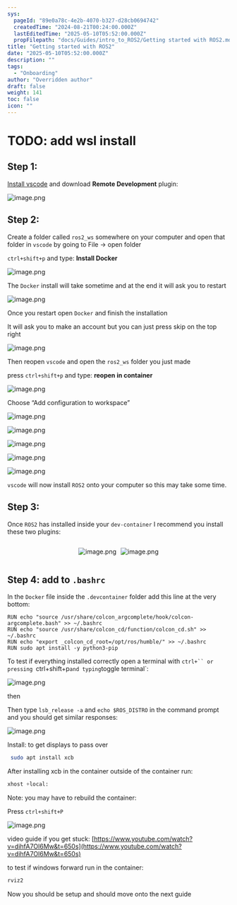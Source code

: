 ```yaml
---
sys:
  pageId: "89e0a78c-4e2b-4070-b327-d28cb0694742"
  createdTime: "2024-08-21T00:24:00.000Z"
  lastEditedTime: "2025-05-10T05:52:00.000Z"
  propFilepath: "docs/Guides/intro_to_ROS2/Getting started with ROS2.md"
title: "Getting started with ROS2"
date: "2025-05-10T05:52:00.000Z"
description: ""
tags:
  - "Onboarding"
author: "Overridden author"
draft: false
weight: 141
toc: false
icon: ""
---
```


# TODO: add wsl install

## Step 1:

[Install vscode](https://code.visualstudio.com/download) and download **Remote Development** plugin:

![image.png](https://prod-files-secure.s3.us-west-2.amazonaws.com/d518164a-d88e-44d1-a4ee-3adb3bd8bce0/efb52993-1881-4a40-b95e-6f020334f022/image.png?X-Amz-Algorithm=AWS4-HMAC-SHA256&X-Amz-Content-Sha256=UNSIGNED-PAYLOAD&X-Amz-Credential=ASIAZI2LB466YRRKUUVL%2F20250514%2Fus-west-2%2Fs3%2Faws4_request&X-Amz-Date=20250514T022615Z&X-Amz-Expires=3600&X-Amz-Security-Token=IQoJb3JpZ2luX2VjEFIaCXVzLXdlc3QtMiJHMEUCIDij%2FcueW9DFOUi2Kyb1gkASSABM%2BNjtkZYdpxUToFq5AiEA2BUVSEUuP8DykuugmZQyg9o%2B83WMT4GORdfrCCQqJAcqiAQI%2B%2F%2F%2F%2F%2F%2F%2F%2F%2F%2F%2FARAAGgw2Mzc0MjMxODM4MDUiDGdlvc4ZgcQ%2BwD6r6SrcA3TAjZSAuU%2Fd3UHUqcM2Hj4bDBO9EyJAJ78Q9p8c1QHo%2B%2FhqQj5d6kEAjZzMrb0lcEkBZB3SqvCek5Et7%2FoWA76KquoIRmtlLe2K5KXPhGhRX6u4otDQN8C7W6C4a%2FOfzqAR3d9dIfWH8BeFUnOkf2hE1hZETVeJOfe36j2GtmiY2DLZ6fnlnzUEqdc%2BpszPgcUY9E1Gcccaqc9ToEEXH2t4gk3T4Oqkej17pQoQWEaJXlxrtIssd%2Bq8j7rl2ZKfhWdHFNSAjX7nZRdu2x02%2BTSjCrmHugQutwDy1oucI7kSCQeAZNNky5Qq88DnJTMc0OYOuBU7DhLKb1qbfSp9yBvhec%2BzNJa59MfERNaPnKMtJIEA5qz%2Bp8KtEg7O40JGr%2FeJlj341RIpfRZVipTHRJMEjfBwR4ha0xX7gddF2blUhrNSHmb4nHvRDPxxMmr9ykz%2BYydSxXZdenuvGCYFFO%2By34I1%2FYxrevkhvk1vQLxUgENrdablKx2tBPzu%2BuqTQ%2Fvs4AvNz2XE%2BdTdjjmXKLt0faQcKr7iOm5%2FpUeBDllSYrpTDfXaaSiHDjNR%2FwtLRrbqIX4mGWUS1Aq3mtuH93p03NwxzXloxIzsS9lu4fLFV%2B7UNcdsiGtH5rVZMP7vj8EGOqUBSVvHF49%2BzqMQkFEuwjOxznv1XSxGoZ4rk9EK%2FQcZBTJ%2FLtj%2FhdJM5Lr1gFkHkRHvvOKau1UJt%2BVEwDd2bHn7lLARWkK0gCJjrTJCrKNn19Vo9Iyai7bXxycupve%2FQWEOPH0Bf6A05SFZwVOuXoZuar3f4wzeUMo9toPy%2Fz50B0ktWiC2DtCXTCWIr%2BJnlm8OXZpB0jDZBTkR2vr92TP9iWDnFFX%2B&X-Amz-Signature=5008b7a13f23f208aa6bc2cbe78f1de837875bbaeb893eb9424adb962588886b&X-Amz-SignedHeaders=host&x-id=GetObject)

## Step 2:

Create a folder called `ros2_ws` somewhere on your computer and open that folder in `vscode` by going to File → open folder 

`ctrl+shift+p` and type: **Install Docker**

![image.png](https://prod-files-secure.s3.us-west-2.amazonaws.com/d518164a-d88e-44d1-a4ee-3adb3bd8bce0/2269dc0e-1cd5-47ff-bceb-c04ad9b2eab0/image.png?X-Amz-Algorithm=AWS4-HMAC-SHA256&X-Amz-Content-Sha256=UNSIGNED-PAYLOAD&X-Amz-Credential=ASIAZI2LB466YRRKUUVL%2F20250514%2Fus-west-2%2Fs3%2Faws4_request&X-Amz-Date=20250514T022615Z&X-Amz-Expires=3600&X-Amz-Security-Token=IQoJb3JpZ2luX2VjEFIaCXVzLXdlc3QtMiJHMEUCIDij%2FcueW9DFOUi2Kyb1gkASSABM%2BNjtkZYdpxUToFq5AiEA2BUVSEUuP8DykuugmZQyg9o%2B83WMT4GORdfrCCQqJAcqiAQI%2B%2F%2F%2F%2F%2F%2F%2F%2F%2F%2F%2FARAAGgw2Mzc0MjMxODM4MDUiDGdlvc4ZgcQ%2BwD6r6SrcA3TAjZSAuU%2Fd3UHUqcM2Hj4bDBO9EyJAJ78Q9p8c1QHo%2B%2FhqQj5d6kEAjZzMrb0lcEkBZB3SqvCek5Et7%2FoWA76KquoIRmtlLe2K5KXPhGhRX6u4otDQN8C7W6C4a%2FOfzqAR3d9dIfWH8BeFUnOkf2hE1hZETVeJOfe36j2GtmiY2DLZ6fnlnzUEqdc%2BpszPgcUY9E1Gcccaqc9ToEEXH2t4gk3T4Oqkej17pQoQWEaJXlxrtIssd%2Bq8j7rl2ZKfhWdHFNSAjX7nZRdu2x02%2BTSjCrmHugQutwDy1oucI7kSCQeAZNNky5Qq88DnJTMc0OYOuBU7DhLKb1qbfSp9yBvhec%2BzNJa59MfERNaPnKMtJIEA5qz%2Bp8KtEg7O40JGr%2FeJlj341RIpfRZVipTHRJMEjfBwR4ha0xX7gddF2blUhrNSHmb4nHvRDPxxMmr9ykz%2BYydSxXZdenuvGCYFFO%2By34I1%2FYxrevkhvk1vQLxUgENrdablKx2tBPzu%2BuqTQ%2Fvs4AvNz2XE%2BdTdjjmXKLt0faQcKr7iOm5%2FpUeBDllSYrpTDfXaaSiHDjNR%2FwtLRrbqIX4mGWUS1Aq3mtuH93p03NwxzXloxIzsS9lu4fLFV%2B7UNcdsiGtH5rVZMP7vj8EGOqUBSVvHF49%2BzqMQkFEuwjOxznv1XSxGoZ4rk9EK%2FQcZBTJ%2FLtj%2FhdJM5Lr1gFkHkRHvvOKau1UJt%2BVEwDd2bHn7lLARWkK0gCJjrTJCrKNn19Vo9Iyai7bXxycupve%2FQWEOPH0Bf6A05SFZwVOuXoZuar3f4wzeUMo9toPy%2Fz50B0ktWiC2DtCXTCWIr%2BJnlm8OXZpB0jDZBTkR2vr92TP9iWDnFFX%2B&X-Amz-Signature=9c1892266d11f635f47625954c3c40e2aeecf643208b0955002c7c51514c8ee6&X-Amz-SignedHeaders=host&x-id=GetObject)

The `Docker` install will take sometime and at the end it will ask you to restart

![image.png](https://prod-files-secure.s3.us-west-2.amazonaws.com/d518164a-d88e-44d1-a4ee-3adb3bd8bce0/ed233f78-be33-4b1f-b89c-9c346c0e961e/image.png?X-Amz-Algorithm=AWS4-HMAC-SHA256&X-Amz-Content-Sha256=UNSIGNED-PAYLOAD&X-Amz-Credential=ASIAZI2LB466YRRKUUVL%2F20250514%2Fus-west-2%2Fs3%2Faws4_request&X-Amz-Date=20250514T022615Z&X-Amz-Expires=3600&X-Amz-Security-Token=IQoJb3JpZ2luX2VjEFIaCXVzLXdlc3QtMiJHMEUCIDij%2FcueW9DFOUi2Kyb1gkASSABM%2BNjtkZYdpxUToFq5AiEA2BUVSEUuP8DykuugmZQyg9o%2B83WMT4GORdfrCCQqJAcqiAQI%2B%2F%2F%2F%2F%2F%2F%2F%2F%2F%2F%2FARAAGgw2Mzc0MjMxODM4MDUiDGdlvc4ZgcQ%2BwD6r6SrcA3TAjZSAuU%2Fd3UHUqcM2Hj4bDBO9EyJAJ78Q9p8c1QHo%2B%2FhqQj5d6kEAjZzMrb0lcEkBZB3SqvCek5Et7%2FoWA76KquoIRmtlLe2K5KXPhGhRX6u4otDQN8C7W6C4a%2FOfzqAR3d9dIfWH8BeFUnOkf2hE1hZETVeJOfe36j2GtmiY2DLZ6fnlnzUEqdc%2BpszPgcUY9E1Gcccaqc9ToEEXH2t4gk3T4Oqkej17pQoQWEaJXlxrtIssd%2Bq8j7rl2ZKfhWdHFNSAjX7nZRdu2x02%2BTSjCrmHugQutwDy1oucI7kSCQeAZNNky5Qq88DnJTMc0OYOuBU7DhLKb1qbfSp9yBvhec%2BzNJa59MfERNaPnKMtJIEA5qz%2Bp8KtEg7O40JGr%2FeJlj341RIpfRZVipTHRJMEjfBwR4ha0xX7gddF2blUhrNSHmb4nHvRDPxxMmr9ykz%2BYydSxXZdenuvGCYFFO%2By34I1%2FYxrevkhvk1vQLxUgENrdablKx2tBPzu%2BuqTQ%2Fvs4AvNz2XE%2BdTdjjmXKLt0faQcKr7iOm5%2FpUeBDllSYrpTDfXaaSiHDjNR%2FwtLRrbqIX4mGWUS1Aq3mtuH93p03NwxzXloxIzsS9lu4fLFV%2B7UNcdsiGtH5rVZMP7vj8EGOqUBSVvHF49%2BzqMQkFEuwjOxznv1XSxGoZ4rk9EK%2FQcZBTJ%2FLtj%2FhdJM5Lr1gFkHkRHvvOKau1UJt%2BVEwDd2bHn7lLARWkK0gCJjrTJCrKNn19Vo9Iyai7bXxycupve%2FQWEOPH0Bf6A05SFZwVOuXoZuar3f4wzeUMo9toPy%2Fz50B0ktWiC2DtCXTCWIr%2BJnlm8OXZpB0jDZBTkR2vr92TP9iWDnFFX%2B&X-Amz-Signature=f5fcf87953b9aa777f5cef3c8a3b34af7a0b93b478173ac910fc5280481718ea&X-Amz-SignedHeaders=host&x-id=GetObject)

Once you restart open `Docker` and finish the installation

It will ask you to make an account but you can just press skip on the top right

![image.png](https://prod-files-secure.s3.us-west-2.amazonaws.com/d518164a-d88e-44d1-a4ee-3adb3bd8bce0/21010ad9-1659-4fd9-9f59-9932a09b2a3d/image.png?X-Amz-Algorithm=AWS4-HMAC-SHA256&X-Amz-Content-Sha256=UNSIGNED-PAYLOAD&X-Amz-Credential=ASIAZI2LB466YRRKUUVL%2F20250514%2Fus-west-2%2Fs3%2Faws4_request&X-Amz-Date=20250514T022615Z&X-Amz-Expires=3600&X-Amz-Security-Token=IQoJb3JpZ2luX2VjEFIaCXVzLXdlc3QtMiJHMEUCIDij%2FcueW9DFOUi2Kyb1gkASSABM%2BNjtkZYdpxUToFq5AiEA2BUVSEUuP8DykuugmZQyg9o%2B83WMT4GORdfrCCQqJAcqiAQI%2B%2F%2F%2F%2F%2F%2F%2F%2F%2F%2F%2FARAAGgw2Mzc0MjMxODM4MDUiDGdlvc4ZgcQ%2BwD6r6SrcA3TAjZSAuU%2Fd3UHUqcM2Hj4bDBO9EyJAJ78Q9p8c1QHo%2B%2FhqQj5d6kEAjZzMrb0lcEkBZB3SqvCek5Et7%2FoWA76KquoIRmtlLe2K5KXPhGhRX6u4otDQN8C7W6C4a%2FOfzqAR3d9dIfWH8BeFUnOkf2hE1hZETVeJOfe36j2GtmiY2DLZ6fnlnzUEqdc%2BpszPgcUY9E1Gcccaqc9ToEEXH2t4gk3T4Oqkej17pQoQWEaJXlxrtIssd%2Bq8j7rl2ZKfhWdHFNSAjX7nZRdu2x02%2BTSjCrmHugQutwDy1oucI7kSCQeAZNNky5Qq88DnJTMc0OYOuBU7DhLKb1qbfSp9yBvhec%2BzNJa59MfERNaPnKMtJIEA5qz%2Bp8KtEg7O40JGr%2FeJlj341RIpfRZVipTHRJMEjfBwR4ha0xX7gddF2blUhrNSHmb4nHvRDPxxMmr9ykz%2BYydSxXZdenuvGCYFFO%2By34I1%2FYxrevkhvk1vQLxUgENrdablKx2tBPzu%2BuqTQ%2Fvs4AvNz2XE%2BdTdjjmXKLt0faQcKr7iOm5%2FpUeBDllSYrpTDfXaaSiHDjNR%2FwtLRrbqIX4mGWUS1Aq3mtuH93p03NwxzXloxIzsS9lu4fLFV%2B7UNcdsiGtH5rVZMP7vj8EGOqUBSVvHF49%2BzqMQkFEuwjOxznv1XSxGoZ4rk9EK%2FQcZBTJ%2FLtj%2FhdJM5Lr1gFkHkRHvvOKau1UJt%2BVEwDd2bHn7lLARWkK0gCJjrTJCrKNn19Vo9Iyai7bXxycupve%2FQWEOPH0Bf6A05SFZwVOuXoZuar3f4wzeUMo9toPy%2Fz50B0ktWiC2DtCXTCWIr%2BJnlm8OXZpB0jDZBTkR2vr92TP9iWDnFFX%2B&X-Amz-Signature=9ac7e4f816ce478ece27ec3c75c1fddd24442e77ea6c9d039d884f52f59b2f5b&X-Amz-SignedHeaders=host&x-id=GetObject)

Then reopen `vscode` and open the `ros2_ws` folder you just made

press `ctrl+shift+p` and type: **reopen in container**

![image.png](https://prod-files-secure.s3.us-west-2.amazonaws.com/d518164a-d88e-44d1-a4ee-3adb3bd8bce0/4e93b8c2-41ad-488c-8095-c74205196118/image.png?X-Amz-Algorithm=AWS4-HMAC-SHA256&X-Amz-Content-Sha256=UNSIGNED-PAYLOAD&X-Amz-Credential=ASIAZI2LB466YRRKUUVL%2F20250514%2Fus-west-2%2Fs3%2Faws4_request&X-Amz-Date=20250514T022615Z&X-Amz-Expires=3600&X-Amz-Security-Token=IQoJb3JpZ2luX2VjEFIaCXVzLXdlc3QtMiJHMEUCIDij%2FcueW9DFOUi2Kyb1gkASSABM%2BNjtkZYdpxUToFq5AiEA2BUVSEUuP8DykuugmZQyg9o%2B83WMT4GORdfrCCQqJAcqiAQI%2B%2F%2F%2F%2F%2F%2F%2F%2F%2F%2F%2FARAAGgw2Mzc0MjMxODM4MDUiDGdlvc4ZgcQ%2BwD6r6SrcA3TAjZSAuU%2Fd3UHUqcM2Hj4bDBO9EyJAJ78Q9p8c1QHo%2B%2FhqQj5d6kEAjZzMrb0lcEkBZB3SqvCek5Et7%2FoWA76KquoIRmtlLe2K5KXPhGhRX6u4otDQN8C7W6C4a%2FOfzqAR3d9dIfWH8BeFUnOkf2hE1hZETVeJOfe36j2GtmiY2DLZ6fnlnzUEqdc%2BpszPgcUY9E1Gcccaqc9ToEEXH2t4gk3T4Oqkej17pQoQWEaJXlxrtIssd%2Bq8j7rl2ZKfhWdHFNSAjX7nZRdu2x02%2BTSjCrmHugQutwDy1oucI7kSCQeAZNNky5Qq88DnJTMc0OYOuBU7DhLKb1qbfSp9yBvhec%2BzNJa59MfERNaPnKMtJIEA5qz%2Bp8KtEg7O40JGr%2FeJlj341RIpfRZVipTHRJMEjfBwR4ha0xX7gddF2blUhrNSHmb4nHvRDPxxMmr9ykz%2BYydSxXZdenuvGCYFFO%2By34I1%2FYxrevkhvk1vQLxUgENrdablKx2tBPzu%2BuqTQ%2Fvs4AvNz2XE%2BdTdjjmXKLt0faQcKr7iOm5%2FpUeBDllSYrpTDfXaaSiHDjNR%2FwtLRrbqIX4mGWUS1Aq3mtuH93p03NwxzXloxIzsS9lu4fLFV%2B7UNcdsiGtH5rVZMP7vj8EGOqUBSVvHF49%2BzqMQkFEuwjOxznv1XSxGoZ4rk9EK%2FQcZBTJ%2FLtj%2FhdJM5Lr1gFkHkRHvvOKau1UJt%2BVEwDd2bHn7lLARWkK0gCJjrTJCrKNn19Vo9Iyai7bXxycupve%2FQWEOPH0Bf6A05SFZwVOuXoZuar3f4wzeUMo9toPy%2Fz50B0ktWiC2DtCXTCWIr%2BJnlm8OXZpB0jDZBTkR2vr92TP9iWDnFFX%2B&X-Amz-Signature=729fb4e88bb6a3c765c8f04ebee9240c654e9799c0d57f29d53a9a234fde5e93&X-Amz-SignedHeaders=host&x-id=GetObject)

Choose “Add configuration to workspace”

![image.png](https://prod-files-secure.s3.us-west-2.amazonaws.com/d518164a-d88e-44d1-a4ee-3adb3bd8bce0/9560b282-5060-4989-ba37-97e7b2c22476/image.png?X-Amz-Algorithm=AWS4-HMAC-SHA256&X-Amz-Content-Sha256=UNSIGNED-PAYLOAD&X-Amz-Credential=ASIAZI2LB466YRRKUUVL%2F20250514%2Fus-west-2%2Fs3%2Faws4_request&X-Amz-Date=20250514T022615Z&X-Amz-Expires=3600&X-Amz-Security-Token=IQoJb3JpZ2luX2VjEFIaCXVzLXdlc3QtMiJHMEUCIDij%2FcueW9DFOUi2Kyb1gkASSABM%2BNjtkZYdpxUToFq5AiEA2BUVSEUuP8DykuugmZQyg9o%2B83WMT4GORdfrCCQqJAcqiAQI%2B%2F%2F%2F%2F%2F%2F%2F%2F%2F%2F%2FARAAGgw2Mzc0MjMxODM4MDUiDGdlvc4ZgcQ%2BwD6r6SrcA3TAjZSAuU%2Fd3UHUqcM2Hj4bDBO9EyJAJ78Q9p8c1QHo%2B%2FhqQj5d6kEAjZzMrb0lcEkBZB3SqvCek5Et7%2FoWA76KquoIRmtlLe2K5KXPhGhRX6u4otDQN8C7W6C4a%2FOfzqAR3d9dIfWH8BeFUnOkf2hE1hZETVeJOfe36j2GtmiY2DLZ6fnlnzUEqdc%2BpszPgcUY9E1Gcccaqc9ToEEXH2t4gk3T4Oqkej17pQoQWEaJXlxrtIssd%2Bq8j7rl2ZKfhWdHFNSAjX7nZRdu2x02%2BTSjCrmHugQutwDy1oucI7kSCQeAZNNky5Qq88DnJTMc0OYOuBU7DhLKb1qbfSp9yBvhec%2BzNJa59MfERNaPnKMtJIEA5qz%2Bp8KtEg7O40JGr%2FeJlj341RIpfRZVipTHRJMEjfBwR4ha0xX7gddF2blUhrNSHmb4nHvRDPxxMmr9ykz%2BYydSxXZdenuvGCYFFO%2By34I1%2FYxrevkhvk1vQLxUgENrdablKx2tBPzu%2BuqTQ%2Fvs4AvNz2XE%2BdTdjjmXKLt0faQcKr7iOm5%2FpUeBDllSYrpTDfXaaSiHDjNR%2FwtLRrbqIX4mGWUS1Aq3mtuH93p03NwxzXloxIzsS9lu4fLFV%2B7UNcdsiGtH5rVZMP7vj8EGOqUBSVvHF49%2BzqMQkFEuwjOxznv1XSxGoZ4rk9EK%2FQcZBTJ%2FLtj%2FhdJM5Lr1gFkHkRHvvOKau1UJt%2BVEwDd2bHn7lLARWkK0gCJjrTJCrKNn19Vo9Iyai7bXxycupve%2FQWEOPH0Bf6A05SFZwVOuXoZuar3f4wzeUMo9toPy%2Fz50B0ktWiC2DtCXTCWIr%2BJnlm8OXZpB0jDZBTkR2vr92TP9iWDnFFX%2B&X-Amz-Signature=9c344538a50259e98c906d99943eb96e0aa52e36bae260ef44c6747df7e11cc7&X-Amz-SignedHeaders=host&x-id=GetObject)

![image.png](https://prod-files-secure.s3.us-west-2.amazonaws.com/d518164a-d88e-44d1-a4ee-3adb3bd8bce0/2ee63f81-886b-48e8-a553-dc6e5eac99e4/image.png?X-Amz-Algorithm=AWS4-HMAC-SHA256&X-Amz-Content-Sha256=UNSIGNED-PAYLOAD&X-Amz-Credential=ASIAZI2LB466YRRKUUVL%2F20250514%2Fus-west-2%2Fs3%2Faws4_request&X-Amz-Date=20250514T022615Z&X-Amz-Expires=3600&X-Amz-Security-Token=IQoJb3JpZ2luX2VjEFIaCXVzLXdlc3QtMiJHMEUCIDij%2FcueW9DFOUi2Kyb1gkASSABM%2BNjtkZYdpxUToFq5AiEA2BUVSEUuP8DykuugmZQyg9o%2B83WMT4GORdfrCCQqJAcqiAQI%2B%2F%2F%2F%2F%2F%2F%2F%2F%2F%2F%2FARAAGgw2Mzc0MjMxODM4MDUiDGdlvc4ZgcQ%2BwD6r6SrcA3TAjZSAuU%2Fd3UHUqcM2Hj4bDBO9EyJAJ78Q9p8c1QHo%2B%2FhqQj5d6kEAjZzMrb0lcEkBZB3SqvCek5Et7%2FoWA76KquoIRmtlLe2K5KXPhGhRX6u4otDQN8C7W6C4a%2FOfzqAR3d9dIfWH8BeFUnOkf2hE1hZETVeJOfe36j2GtmiY2DLZ6fnlnzUEqdc%2BpszPgcUY9E1Gcccaqc9ToEEXH2t4gk3T4Oqkej17pQoQWEaJXlxrtIssd%2Bq8j7rl2ZKfhWdHFNSAjX7nZRdu2x02%2BTSjCrmHugQutwDy1oucI7kSCQeAZNNky5Qq88DnJTMc0OYOuBU7DhLKb1qbfSp9yBvhec%2BzNJa59MfERNaPnKMtJIEA5qz%2Bp8KtEg7O40JGr%2FeJlj341RIpfRZVipTHRJMEjfBwR4ha0xX7gddF2blUhrNSHmb4nHvRDPxxMmr9ykz%2BYydSxXZdenuvGCYFFO%2By34I1%2FYxrevkhvk1vQLxUgENrdablKx2tBPzu%2BuqTQ%2Fvs4AvNz2XE%2BdTdjjmXKLt0faQcKr7iOm5%2FpUeBDllSYrpTDfXaaSiHDjNR%2FwtLRrbqIX4mGWUS1Aq3mtuH93p03NwxzXloxIzsS9lu4fLFV%2B7UNcdsiGtH5rVZMP7vj8EGOqUBSVvHF49%2BzqMQkFEuwjOxznv1XSxGoZ4rk9EK%2FQcZBTJ%2FLtj%2FhdJM5Lr1gFkHkRHvvOKau1UJt%2BVEwDd2bHn7lLARWkK0gCJjrTJCrKNn19Vo9Iyai7bXxycupve%2FQWEOPH0Bf6A05SFZwVOuXoZuar3f4wzeUMo9toPy%2Fz50B0ktWiC2DtCXTCWIr%2BJnlm8OXZpB0jDZBTkR2vr92TP9iWDnFFX%2B&X-Amz-Signature=25fbd0904f9669ec52ff2686e77577221afb1ff19e0a2a070ede20e53b87702a&X-Amz-SignedHeaders=host&x-id=GetObject)

![image.png](https://prod-files-secure.s3.us-west-2.amazonaws.com/d518164a-d88e-44d1-a4ee-3adb3bd8bce0/ae1580b2-b048-407e-aed9-b584224a7a04/image.png?X-Amz-Algorithm=AWS4-HMAC-SHA256&X-Amz-Content-Sha256=UNSIGNED-PAYLOAD&X-Amz-Credential=ASIAZI2LB466YRRKUUVL%2F20250514%2Fus-west-2%2Fs3%2Faws4_request&X-Amz-Date=20250514T022615Z&X-Amz-Expires=3600&X-Amz-Security-Token=IQoJb3JpZ2luX2VjEFIaCXVzLXdlc3QtMiJHMEUCIDij%2FcueW9DFOUi2Kyb1gkASSABM%2BNjtkZYdpxUToFq5AiEA2BUVSEUuP8DykuugmZQyg9o%2B83WMT4GORdfrCCQqJAcqiAQI%2B%2F%2F%2F%2F%2F%2F%2F%2F%2F%2F%2FARAAGgw2Mzc0MjMxODM4MDUiDGdlvc4ZgcQ%2BwD6r6SrcA3TAjZSAuU%2Fd3UHUqcM2Hj4bDBO9EyJAJ78Q9p8c1QHo%2B%2FhqQj5d6kEAjZzMrb0lcEkBZB3SqvCek5Et7%2FoWA76KquoIRmtlLe2K5KXPhGhRX6u4otDQN8C7W6C4a%2FOfzqAR3d9dIfWH8BeFUnOkf2hE1hZETVeJOfe36j2GtmiY2DLZ6fnlnzUEqdc%2BpszPgcUY9E1Gcccaqc9ToEEXH2t4gk3T4Oqkej17pQoQWEaJXlxrtIssd%2Bq8j7rl2ZKfhWdHFNSAjX7nZRdu2x02%2BTSjCrmHugQutwDy1oucI7kSCQeAZNNky5Qq88DnJTMc0OYOuBU7DhLKb1qbfSp9yBvhec%2BzNJa59MfERNaPnKMtJIEA5qz%2Bp8KtEg7O40JGr%2FeJlj341RIpfRZVipTHRJMEjfBwR4ha0xX7gddF2blUhrNSHmb4nHvRDPxxMmr9ykz%2BYydSxXZdenuvGCYFFO%2By34I1%2FYxrevkhvk1vQLxUgENrdablKx2tBPzu%2BuqTQ%2Fvs4AvNz2XE%2BdTdjjmXKLt0faQcKr7iOm5%2FpUeBDllSYrpTDfXaaSiHDjNR%2FwtLRrbqIX4mGWUS1Aq3mtuH93p03NwxzXloxIzsS9lu4fLFV%2B7UNcdsiGtH5rVZMP7vj8EGOqUBSVvHF49%2BzqMQkFEuwjOxznv1XSxGoZ4rk9EK%2FQcZBTJ%2FLtj%2FhdJM5Lr1gFkHkRHvvOKau1UJt%2BVEwDd2bHn7lLARWkK0gCJjrTJCrKNn19Vo9Iyai7bXxycupve%2FQWEOPH0Bf6A05SFZwVOuXoZuar3f4wzeUMo9toPy%2Fz50B0ktWiC2DtCXTCWIr%2BJnlm8OXZpB0jDZBTkR2vr92TP9iWDnFFX%2B&X-Amz-Signature=aef836a3573592a3f23862ed3753812ccff8d26d6c13626fb271c7f9d52d4ce3&X-Amz-SignedHeaders=host&x-id=GetObject)

![image.png](https://prod-files-secure.s3.us-west-2.amazonaws.com/d518164a-d88e-44d1-a4ee-3adb3bd8bce0/53255b28-f75e-430f-b9e3-c0ac8577e42b/image.png?X-Amz-Algorithm=AWS4-HMAC-SHA256&X-Amz-Content-Sha256=UNSIGNED-PAYLOAD&X-Amz-Credential=ASIAZI2LB466YRRKUUVL%2F20250514%2Fus-west-2%2Fs3%2Faws4_request&X-Amz-Date=20250514T022615Z&X-Amz-Expires=3600&X-Amz-Security-Token=IQoJb3JpZ2luX2VjEFIaCXVzLXdlc3QtMiJHMEUCIDij%2FcueW9DFOUi2Kyb1gkASSABM%2BNjtkZYdpxUToFq5AiEA2BUVSEUuP8DykuugmZQyg9o%2B83WMT4GORdfrCCQqJAcqiAQI%2B%2F%2F%2F%2F%2F%2F%2F%2F%2F%2F%2FARAAGgw2Mzc0MjMxODM4MDUiDGdlvc4ZgcQ%2BwD6r6SrcA3TAjZSAuU%2Fd3UHUqcM2Hj4bDBO9EyJAJ78Q9p8c1QHo%2B%2FhqQj5d6kEAjZzMrb0lcEkBZB3SqvCek5Et7%2FoWA76KquoIRmtlLe2K5KXPhGhRX6u4otDQN8C7W6C4a%2FOfzqAR3d9dIfWH8BeFUnOkf2hE1hZETVeJOfe36j2GtmiY2DLZ6fnlnzUEqdc%2BpszPgcUY9E1Gcccaqc9ToEEXH2t4gk3T4Oqkej17pQoQWEaJXlxrtIssd%2Bq8j7rl2ZKfhWdHFNSAjX7nZRdu2x02%2BTSjCrmHugQutwDy1oucI7kSCQeAZNNky5Qq88DnJTMc0OYOuBU7DhLKb1qbfSp9yBvhec%2BzNJa59MfERNaPnKMtJIEA5qz%2Bp8KtEg7O40JGr%2FeJlj341RIpfRZVipTHRJMEjfBwR4ha0xX7gddF2blUhrNSHmb4nHvRDPxxMmr9ykz%2BYydSxXZdenuvGCYFFO%2By34I1%2FYxrevkhvk1vQLxUgENrdablKx2tBPzu%2BuqTQ%2Fvs4AvNz2XE%2BdTdjjmXKLt0faQcKr7iOm5%2FpUeBDllSYrpTDfXaaSiHDjNR%2FwtLRrbqIX4mGWUS1Aq3mtuH93p03NwxzXloxIzsS9lu4fLFV%2B7UNcdsiGtH5rVZMP7vj8EGOqUBSVvHF49%2BzqMQkFEuwjOxznv1XSxGoZ4rk9EK%2FQcZBTJ%2FLtj%2FhdJM5Lr1gFkHkRHvvOKau1UJt%2BVEwDd2bHn7lLARWkK0gCJjrTJCrKNn19Vo9Iyai7bXxycupve%2FQWEOPH0Bf6A05SFZwVOuXoZuar3f4wzeUMo9toPy%2Fz50B0ktWiC2DtCXTCWIr%2BJnlm8OXZpB0jDZBTkR2vr92TP9iWDnFFX%2B&X-Amz-Signature=bcfc21194d2fdc1b6a786f47f75a44cad580e9759d0e0eb163f5072cc10b2d0d&X-Amz-SignedHeaders=host&x-id=GetObject)

![image.png](https://prod-files-secure.s3.us-west-2.amazonaws.com/d518164a-d88e-44d1-a4ee-3adb3bd8bce0/7c562767-5af9-4ffb-97d1-327bcdf4ee00/image.png?X-Amz-Algorithm=AWS4-HMAC-SHA256&X-Amz-Content-Sha256=UNSIGNED-PAYLOAD&X-Amz-Credential=ASIAZI2LB466YRRKUUVL%2F20250514%2Fus-west-2%2Fs3%2Faws4_request&X-Amz-Date=20250514T022615Z&X-Amz-Expires=3600&X-Amz-Security-Token=IQoJb3JpZ2luX2VjEFIaCXVzLXdlc3QtMiJHMEUCIDij%2FcueW9DFOUi2Kyb1gkASSABM%2BNjtkZYdpxUToFq5AiEA2BUVSEUuP8DykuugmZQyg9o%2B83WMT4GORdfrCCQqJAcqiAQI%2B%2F%2F%2F%2F%2F%2F%2F%2F%2F%2F%2FARAAGgw2Mzc0MjMxODM4MDUiDGdlvc4ZgcQ%2BwD6r6SrcA3TAjZSAuU%2Fd3UHUqcM2Hj4bDBO9EyJAJ78Q9p8c1QHo%2B%2FhqQj5d6kEAjZzMrb0lcEkBZB3SqvCek5Et7%2FoWA76KquoIRmtlLe2K5KXPhGhRX6u4otDQN8C7W6C4a%2FOfzqAR3d9dIfWH8BeFUnOkf2hE1hZETVeJOfe36j2GtmiY2DLZ6fnlnzUEqdc%2BpszPgcUY9E1Gcccaqc9ToEEXH2t4gk3T4Oqkej17pQoQWEaJXlxrtIssd%2Bq8j7rl2ZKfhWdHFNSAjX7nZRdu2x02%2BTSjCrmHugQutwDy1oucI7kSCQeAZNNky5Qq88DnJTMc0OYOuBU7DhLKb1qbfSp9yBvhec%2BzNJa59MfERNaPnKMtJIEA5qz%2Bp8KtEg7O40JGr%2FeJlj341RIpfRZVipTHRJMEjfBwR4ha0xX7gddF2blUhrNSHmb4nHvRDPxxMmr9ykz%2BYydSxXZdenuvGCYFFO%2By34I1%2FYxrevkhvk1vQLxUgENrdablKx2tBPzu%2BuqTQ%2Fvs4AvNz2XE%2BdTdjjmXKLt0faQcKr7iOm5%2FpUeBDllSYrpTDfXaaSiHDjNR%2FwtLRrbqIX4mGWUS1Aq3mtuH93p03NwxzXloxIzsS9lu4fLFV%2B7UNcdsiGtH5rVZMP7vj8EGOqUBSVvHF49%2BzqMQkFEuwjOxznv1XSxGoZ4rk9EK%2FQcZBTJ%2FLtj%2FhdJM5Lr1gFkHkRHvvOKau1UJt%2BVEwDd2bHn7lLARWkK0gCJjrTJCrKNn19Vo9Iyai7bXxycupve%2FQWEOPH0Bf6A05SFZwVOuXoZuar3f4wzeUMo9toPy%2Fz50B0ktWiC2DtCXTCWIr%2BJnlm8OXZpB0jDZBTkR2vr92TP9iWDnFFX%2B&X-Amz-Signature=895ccf04ceefcbb97e31229addee0ec883e9c40a454c1aef0045855a7ce47304&X-Amz-SignedHeaders=host&x-id=GetObject)

`vscode` will now install `ROS2` onto your computer so this may take some time.

## Step 3:

Once `ROS2` has installed inside your `dev-container` I recommend you install these two plugins:

<div style="display: flex;flex-direction: row; column-gap:10px; max-width: 630px;justify-content: center;">
<div>

![image.png](https://prod-files-secure.s3.us-west-2.amazonaws.com/d518164a-d88e-44d1-a4ee-3adb3bd8bce0/3fc3d550-5a54-4ba1-ba6b-faa01cdb7369/image.png?X-Amz-Algorithm=AWS4-HMAC-SHA256&X-Amz-Content-Sha256=UNSIGNED-PAYLOAD&X-Amz-Credential=ASIAZI2LB4664JEDDYN5%2F20250514%2Fus-west-2%2Fs3%2Faws4_request&X-Amz-Date=20250514T022618Z&X-Amz-Expires=3600&X-Amz-Security-Token=IQoJb3JpZ2luX2VjEFIaCXVzLXdlc3QtMiJHMEUCIE3OaWWMfxQ%2FmMQ94lqsoUtJeAqTemD7rnFxwUB34fsLAiEArZdF6ihlY1B1A0NVPccotr2PBDbisz9E3j3v%2FeTMWPsqiAQI%2B%2F%2F%2F%2F%2F%2F%2F%2F%2F%2F%2FARAAGgw2Mzc0MjMxODM4MDUiDOcYJcUXGxiQp3ptUSrcAz4az9VCRocuNIQUO0bVqV8JYLf4NrBjb7n%2B%2B3pZ63c2Qvpt1YPsBqKw9QH0Z4qQrXurofx0wf6bBnjW9r8xT4h77AKjaxOol6oMN4TLiQQnCsh8fY6qaniXpTSp%2BLRPNSNVMCYelMtg9yB2W0%2FB7lYOZknCYyulkzKHCZtB0krzAK2gj5jr3Gl1TUDZNS%2F7KqGp3t1ypezOY35smS0jFSuwoTtEb7flv2vChB53zlC7%2B8%2FpMd103D3SIkBPJ0Mi8Guo0goesAzyIgF0w%2FDqDvxx%2BqNuPXoY5vRA5e4%2BehfHm0baWMOTsE3H3UUN3hFC1RGSHrm08ePzu6buBQI32mr7xNLYvqVv5KFpe2%2FalNFWcIN4FJx2JTpswUa86yoS7YW6vXCdG92pJLrSbQFbZ2ks9wZw3DjzvcswXxerf5ovWy2gxT8LcpmiSvEvVqd5%2Bu2jVjvhHbbL1p1TRmTGi33X6Am1P9kgxoKRUsQ7pbSTx9fokNhHXEAhRW2gzHKvd1FqjlY47RHgjD6yM5V2xqqrunGnfP2FEm%2BAYKMTbbbinP%2FvWlvejfFIV3vKJxMrhyZSiomTh0DO3DpWQYEa0vhGD3lNvlQ8%2BdqMJAvkcamsOvP6S9TlCFCuKMxrMJXvj8EGOqUBgssP%2BS3l3NEIzCkGldHlA6DajnklGeiz92aQBN6VWPw1zB9bFzQ5is5v2MsaFG9sXWjnk3r5gVwB7WFjlwO%2BuwEdUfIWWX0QLly%2FXU4dq9sMOahpGblQ1LcyBGll1GS%2BzoYNtMjGoUJa1OsNyV7%2FkrvZeDjBXh6MdrbVnJMhT8NBOb7HXRh8D8doi0dc64%2FtNOeeANinCsziafOTksFh%2FCSgxZhs&X-Amz-Signature=2f703c203c457d5dbbd79cc39ffd2a66a8cd6dfb79504a6c474ad27a0980d2ac&X-Amz-SignedHeaders=host&x-id=GetObject)

</div>
<div>

![image.png](https://prod-files-secure.s3.us-west-2.amazonaws.com/d518164a-d88e-44d1-a4ee-3adb3bd8bce0/d994cc66-13c2-4093-a5a3-f84cf4601a82/image.png?X-Amz-Algorithm=AWS4-HMAC-SHA256&X-Amz-Content-Sha256=UNSIGNED-PAYLOAD&X-Amz-Credential=ASIAZI2LB466QP2NV5MG%2F20250514%2Fus-west-2%2Fs3%2Faws4_request&X-Amz-Date=20250514T022619Z&X-Amz-Expires=3600&X-Amz-Security-Token=IQoJb3JpZ2luX2VjEFIaCXVzLXdlc3QtMiJIMEYCIQDb9XM%2FbsQHgHfUFJ9%2BjVqYOjaJ16XNbn404Xd1sBlYwAIhALeI2gxxBcdij6EkZMhr%2FbUDDOOVMPFmVYxm4bdE1d7%2BKogECPv%2F%2F%2F%2F%2F%2F%2F%2F%2F%2FwEQABoMNjM3NDIzMTgzODA1Igzpx8u3xhGhr3aswrMq3AOOSiRIBpuI3vMqKb2WAz%2BMTsrhX%2B4sOFV2k7qpN1HR5vwU0cAXnfGfV3LeqxZaYBAT8zCzpFjd1RXiOOOY%2F41JDju%2BdWnIjGPs2ttlJp1mz8ywIVlcYcx6UzO1PqCpwoIa9awzIqATja41xKRrNan9qarqNJj450niP62N9XTq3Hvpu7Prxu9pq226YM32qwutgn7P1IQJ8UjrUYpsE05R8NXf3lsM02yRptQ4OfhSypYHZeVLoLXqutyHMzMaN%2BwyKAeg2SRsRIB5KirplEK9q9s8LWTvR7QS1O4QxfcaXY%2BGggxSN0C8vd4SkHkIQmLvi%2BvD0HucRaZqDtT7T4WL85GgXYvN3iBpvY%2FJ0rLS0gHKfOHCRIeLZ9yPRhzujsH79%2BLilP4zUQzN13Z999X0clGSDP3DiW62DqnU2IiIuSm88gjDgDSoDTzh39HudBF0oU%2B3sF%2BluWZ9EAuSjqFRvAk2pNAbCXy9FwruF4pLFjMNR3LkAwutzlr9T7y9GNgPIt3cxgcJ%2B2d%2F6RLRJTX%2FV0IsTI9WHwzZ8mD04BtVXQs%2BNkaVQ41fkyhSWJm50L9mCvcmP3WUtF%2BQgYKDJ0lE0boUeSrnPz1phF5auy5VBLX3TdOdec3j%2FH4HjDDD74%2FBBjqkAR6zg2BN6glhYBeJ7iFzaRG9sjnDct4B5H%2FI4OfTR4h2%2BVrjjGfhl0XDEiq4D72hAmwUfdEvutnEgLcnGPiWsb6m2bFTJndU%2B2%2B%2BaJVeljc6Z3sfmaIlhuYmQVhFf%2B9rv78K0WhcSNf4cXU%2Fhrk828ltit4wvhta%2BlbF6JnYgUj21o2Y4CxEYcHVu8ETUvZL9ytLXi3A%2FUz0FA%2FNO94lwkm2dMm4&X-Amz-Signature=b0793342b3e986b3438825506361d00186c4463e594ecea41590a26000f6f929&X-Amz-SignedHeaders=host&x-id=GetObject)

</div>
</div>

## Step 4: add to `.bashrc`

In the `Docker` file inside the `.devcontainer` folder add this line at the very bottom: 

```docker
RUN echo "source /usr/share/colcon_argcomplete/hook/colcon-argcomplete.bash" >> ~/.bashrc
RUN echo "source /usr/share/colcon_cd/function/colcon_cd.sh" >> ~/.bashrc
RUN echo "export _colcon_cd_root=/opt/ros/humble/" >> ~/.bashrc
RUN sudo apt install -y python3-pip 
```

To test if everything installed correctly open a terminal with `ctrl+`` or pressing `ctrl+shift+p` and typing `toggle terminal`:

![image.png](https://prod-files-secure.s3.us-west-2.amazonaws.com/d518164a-d88e-44d1-a4ee-3adb3bd8bce0/6a4943d8-b04e-4c02-9a58-775f3384d1a5/image.png?X-Amz-Algorithm=AWS4-HMAC-SHA256&X-Amz-Content-Sha256=UNSIGNED-PAYLOAD&X-Amz-Credential=ASIAZI2LB466YRRKUUVL%2F20250514%2Fus-west-2%2Fs3%2Faws4_request&X-Amz-Date=20250514T022615Z&X-Amz-Expires=3600&X-Amz-Security-Token=IQoJb3JpZ2luX2VjEFIaCXVzLXdlc3QtMiJHMEUCIDij%2FcueW9DFOUi2Kyb1gkASSABM%2BNjtkZYdpxUToFq5AiEA2BUVSEUuP8DykuugmZQyg9o%2B83WMT4GORdfrCCQqJAcqiAQI%2B%2F%2F%2F%2F%2F%2F%2F%2F%2F%2F%2FARAAGgw2Mzc0MjMxODM4MDUiDGdlvc4ZgcQ%2BwD6r6SrcA3TAjZSAuU%2Fd3UHUqcM2Hj4bDBO9EyJAJ78Q9p8c1QHo%2B%2FhqQj5d6kEAjZzMrb0lcEkBZB3SqvCek5Et7%2FoWA76KquoIRmtlLe2K5KXPhGhRX6u4otDQN8C7W6C4a%2FOfzqAR3d9dIfWH8BeFUnOkf2hE1hZETVeJOfe36j2GtmiY2DLZ6fnlnzUEqdc%2BpszPgcUY9E1Gcccaqc9ToEEXH2t4gk3T4Oqkej17pQoQWEaJXlxrtIssd%2Bq8j7rl2ZKfhWdHFNSAjX7nZRdu2x02%2BTSjCrmHugQutwDy1oucI7kSCQeAZNNky5Qq88DnJTMc0OYOuBU7DhLKb1qbfSp9yBvhec%2BzNJa59MfERNaPnKMtJIEA5qz%2Bp8KtEg7O40JGr%2FeJlj341RIpfRZVipTHRJMEjfBwR4ha0xX7gddF2blUhrNSHmb4nHvRDPxxMmr9ykz%2BYydSxXZdenuvGCYFFO%2By34I1%2FYxrevkhvk1vQLxUgENrdablKx2tBPzu%2BuqTQ%2Fvs4AvNz2XE%2BdTdjjmXKLt0faQcKr7iOm5%2FpUeBDllSYrpTDfXaaSiHDjNR%2FwtLRrbqIX4mGWUS1Aq3mtuH93p03NwxzXloxIzsS9lu4fLFV%2B7UNcdsiGtH5rVZMP7vj8EGOqUBSVvHF49%2BzqMQkFEuwjOxznv1XSxGoZ4rk9EK%2FQcZBTJ%2FLtj%2FhdJM5Lr1gFkHkRHvvOKau1UJt%2BVEwDd2bHn7lLARWkK0gCJjrTJCrKNn19Vo9Iyai7bXxycupve%2FQWEOPH0Bf6A05SFZwVOuXoZuar3f4wzeUMo9toPy%2Fz50B0ktWiC2DtCXTCWIr%2BJnlm8OXZpB0jDZBTkR2vr92TP9iWDnFFX%2B&X-Amz-Signature=d6e3bc9610b4bca23fa21acac7f6ab524ebdc35d5fe3fe3bd64665c175aa081c&X-Amz-SignedHeaders=host&x-id=GetObject)

then 

Then type `lsb_release -a` and `echo $ROS_DISTRO` in the command prompt and you should get similar responses:

![image.png](https://prod-files-secure.s3.us-west-2.amazonaws.com/d518164a-d88e-44d1-a4ee-3adb3bd8bce0/3e635dec-a805-4e85-8b9e-d000e5b71a4e/image.png?X-Amz-Algorithm=AWS4-HMAC-SHA256&X-Amz-Content-Sha256=UNSIGNED-PAYLOAD&X-Amz-Credential=ASIAZI2LB466YRRKUUVL%2F20250514%2Fus-west-2%2Fs3%2Faws4_request&X-Amz-Date=20250514T022615Z&X-Amz-Expires=3600&X-Amz-Security-Token=IQoJb3JpZ2luX2VjEFIaCXVzLXdlc3QtMiJHMEUCIDij%2FcueW9DFOUi2Kyb1gkASSABM%2BNjtkZYdpxUToFq5AiEA2BUVSEUuP8DykuugmZQyg9o%2B83WMT4GORdfrCCQqJAcqiAQI%2B%2F%2F%2F%2F%2F%2F%2F%2F%2F%2F%2FARAAGgw2Mzc0MjMxODM4MDUiDGdlvc4ZgcQ%2BwD6r6SrcA3TAjZSAuU%2Fd3UHUqcM2Hj4bDBO9EyJAJ78Q9p8c1QHo%2B%2FhqQj5d6kEAjZzMrb0lcEkBZB3SqvCek5Et7%2FoWA76KquoIRmtlLe2K5KXPhGhRX6u4otDQN8C7W6C4a%2FOfzqAR3d9dIfWH8BeFUnOkf2hE1hZETVeJOfe36j2GtmiY2DLZ6fnlnzUEqdc%2BpszPgcUY9E1Gcccaqc9ToEEXH2t4gk3T4Oqkej17pQoQWEaJXlxrtIssd%2Bq8j7rl2ZKfhWdHFNSAjX7nZRdu2x02%2BTSjCrmHugQutwDy1oucI7kSCQeAZNNky5Qq88DnJTMc0OYOuBU7DhLKb1qbfSp9yBvhec%2BzNJa59MfERNaPnKMtJIEA5qz%2Bp8KtEg7O40JGr%2FeJlj341RIpfRZVipTHRJMEjfBwR4ha0xX7gddF2blUhrNSHmb4nHvRDPxxMmr9ykz%2BYydSxXZdenuvGCYFFO%2By34I1%2FYxrevkhvk1vQLxUgENrdablKx2tBPzu%2BuqTQ%2Fvs4AvNz2XE%2BdTdjjmXKLt0faQcKr7iOm5%2FpUeBDllSYrpTDfXaaSiHDjNR%2FwtLRrbqIX4mGWUS1Aq3mtuH93p03NwxzXloxIzsS9lu4fLFV%2B7UNcdsiGtH5rVZMP7vj8EGOqUBSVvHF49%2BzqMQkFEuwjOxznv1XSxGoZ4rk9EK%2FQcZBTJ%2FLtj%2FhdJM5Lr1gFkHkRHvvOKau1UJt%2BVEwDd2bHn7lLARWkK0gCJjrTJCrKNn19Vo9Iyai7bXxycupve%2FQWEOPH0Bf6A05SFZwVOuXoZuar3f4wzeUMo9toPy%2Fz50B0ktWiC2DtCXTCWIr%2BJnlm8OXZpB0jDZBTkR2vr92TP9iWDnFFX%2B&X-Amz-Signature=ad5f6fbe62e81f427cb45bb0beea73ce8d9f28c2c8217b33ab90fa8838ff6148&X-Amz-SignedHeaders=host&x-id=GetObject)

Install:  to get displays to pass over

```bash
 sudo apt install xcb
```

After installing xcb in the container outside of the container run:

```python
xhost +local:
```

Note: you may have to rebuild the container:

Press `ctrl+shift+P`

![image.png](https://prod-files-secure.s3.us-west-2.amazonaws.com/d518164a-d88e-44d1-a4ee-3adb3bd8bce0/6c2be660-2618-4c38-9c26-53554f7a0b7b/image.png?X-Amz-Algorithm=AWS4-HMAC-SHA256&X-Amz-Content-Sha256=UNSIGNED-PAYLOAD&X-Amz-Credential=ASIAZI2LB466YRRKUUVL%2F20250514%2Fus-west-2%2Fs3%2Faws4_request&X-Amz-Date=20250514T022615Z&X-Amz-Expires=3600&X-Amz-Security-Token=IQoJb3JpZ2luX2VjEFIaCXVzLXdlc3QtMiJHMEUCIDij%2FcueW9DFOUi2Kyb1gkASSABM%2BNjtkZYdpxUToFq5AiEA2BUVSEUuP8DykuugmZQyg9o%2B83WMT4GORdfrCCQqJAcqiAQI%2B%2F%2F%2F%2F%2F%2F%2F%2F%2F%2F%2FARAAGgw2Mzc0MjMxODM4MDUiDGdlvc4ZgcQ%2BwD6r6SrcA3TAjZSAuU%2Fd3UHUqcM2Hj4bDBO9EyJAJ78Q9p8c1QHo%2B%2FhqQj5d6kEAjZzMrb0lcEkBZB3SqvCek5Et7%2FoWA76KquoIRmtlLe2K5KXPhGhRX6u4otDQN8C7W6C4a%2FOfzqAR3d9dIfWH8BeFUnOkf2hE1hZETVeJOfe36j2GtmiY2DLZ6fnlnzUEqdc%2BpszPgcUY9E1Gcccaqc9ToEEXH2t4gk3T4Oqkej17pQoQWEaJXlxrtIssd%2Bq8j7rl2ZKfhWdHFNSAjX7nZRdu2x02%2BTSjCrmHugQutwDy1oucI7kSCQeAZNNky5Qq88DnJTMc0OYOuBU7DhLKb1qbfSp9yBvhec%2BzNJa59MfERNaPnKMtJIEA5qz%2Bp8KtEg7O40JGr%2FeJlj341RIpfRZVipTHRJMEjfBwR4ha0xX7gddF2blUhrNSHmb4nHvRDPxxMmr9ykz%2BYydSxXZdenuvGCYFFO%2By34I1%2FYxrevkhvk1vQLxUgENrdablKx2tBPzu%2BuqTQ%2Fvs4AvNz2XE%2BdTdjjmXKLt0faQcKr7iOm5%2FpUeBDllSYrpTDfXaaSiHDjNR%2FwtLRrbqIX4mGWUS1Aq3mtuH93p03NwxzXloxIzsS9lu4fLFV%2B7UNcdsiGtH5rVZMP7vj8EGOqUBSVvHF49%2BzqMQkFEuwjOxznv1XSxGoZ4rk9EK%2FQcZBTJ%2FLtj%2FhdJM5Lr1gFkHkRHvvOKau1UJt%2BVEwDd2bHn7lLARWkK0gCJjrTJCrKNn19Vo9Iyai7bXxycupve%2FQWEOPH0Bf6A05SFZwVOuXoZuar3f4wzeUMo9toPy%2Fz50B0ktWiC2DtCXTCWIr%2BJnlm8OXZpB0jDZBTkR2vr92TP9iWDnFFX%2B&X-Amz-Signature=af6beab5981ffcf32481facf08220ccb87f732aba24d40d2990e7ac4ec1f2d3e&X-Amz-SignedHeaders=host&x-id=GetObject)

video guide if you get stuck: [https://www.youtube.com/watch?v=dihfA7Ol6Mw&t=650s](https://www.youtube.com/watch?v=dihfA7Ol6Mw&t=650s)

to test if windows forward run in the container:

```bash
rviz2
```

Now you should be setup and should move onto the next guide 

